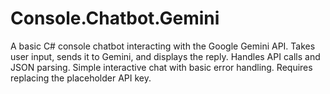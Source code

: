 # Console.Chatbot.Gemini
A basic C# console chatbot interacting with the Google Gemini API. Takes user input, sends it to Gemini, and displays the reply. Handles API calls and JSON parsing. Simple interactive chat with basic error handling. Requires replacing the placeholder API key.
